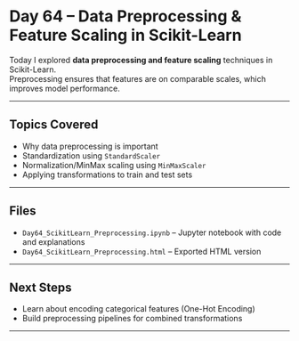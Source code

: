 # Day 64 – Data Preprocessing & Feature Scaling in Scikit-Learn

Today I explored **data preprocessing and feature scaling** techniques in Scikit-Learn.  
Preprocessing ensures that features are on comparable scales, which improves model performance.

---

##  Topics Covered
- Why data preprocessing is important
- Standardization using `StandardScaler`
- Normalization/MinMax scaling using `MinMaxScaler`
- Applying transformations to train and test sets

---

##  Files
- `Day64_ScikitLearn_Preprocessing.ipynb` – Jupyter notebook with code and explanations  
- `Day64_ScikitLearn_Preprocessing.html` – Exported HTML version  

---

##  Next Steps
- Learn about encoding categorical features (One-Hot Encoding)
- Build preprocessing pipelines for combined transformations

---



